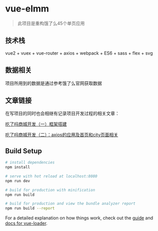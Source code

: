 # vue-elmm

> 此项目是重构饿了么45个单页应用



## 技术栈

vue2 + vuex + vue-router + axios + webpack + ES6 + sass + flex + svg

## 数据相关

项目所用到的数据是通过参考饿了么官网获取数据

## 文章链接

在写项目的同时也会相继有记录项目开发过程的相关文章：

[吃了吗商城开发（一）框架搭建](https://kakajing.github.io/2018/01/18/%E5%90%83%E4%BA%86%E5%90%97%E5%95%86%E5%9F%8E%E5%BC%80%E5%8F%91%EF%BC%88%E4%B8%80%EF%BC%89%E6%A1%86%E6%9E%B6%E6%90%AD%E5%BB%BA/)

[吃了吗商城开发（二）：axios的应用及首页和city页面相关](https://kakajing.github.io/2018/01/20/%E5%90%83%E4%BA%86%E5%90%97%E5%95%86%E5%9F%8E%E5%BC%80%E5%8F%91%EF%BC%88%E4%BA%8C%EF%BC%89%EF%BC%9Aaxios%E7%9A%84%E5%BA%94%E7%94%A8%E5%8F%8A%E9%A6%96%E9%A1%B5%E5%92%8Ccity%E9%A1%B5%E9%9D%A2%E7%9B%B8%E5%85%B3/)



## Build Setup

``` bash
# install dependencies
npm install

# serve with hot reload at localhost:8080
npm run dev

# build for production with minification
npm run build

# build for production and view the bundle analyzer report
npm run build --report
```

For a detailed explanation on how things work, check out the [guide](http://vuejs-templates.github.io/webpack/) and [docs for vue-loader](http://vuejs.github.io/vue-loader).
